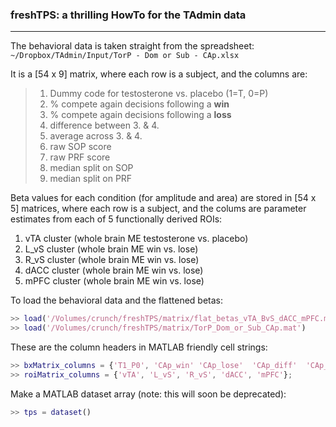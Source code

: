 ### freshTPS: a thrilling HowTo for the TAdmin data  
---  

The behavioral data is taken straight from the spreadsheet:  
`~/Dropbox/TAdmin/Input/TorP - Dom or Sub - CAp.xlsx`  

It is a [54 x 9] matrix, where each row is a subject, and the columns are:  
>1. Dummy code for testosterone vs. placebo (1=T, 0=P)  
>2. % compete again decisions following a **win**   
>3. % compete again decisions following a **loss**  
>4. difference between 3. & 4.  
>5. average across 3. & 4.  
>6. raw SOP score  
>7. raw PRF score  
>8. median split on SOP  
>9. median split on PRF  


Beta values for each condition (for amplitude and area) are stored in [54 x 5] matrices, where each row is a subject, and the colums are parameter estimates from each of 5 functionally derived ROIs:
1. vTA cluster (whole brain ME testosterone vs. placebo)
2. L_vS cluster (whole brain ME win vs. lose)
3. R_vS cluster (whole brain ME win vs. lose)
4. dACC cluster (whole brain ME win vs. lose)
5. mPFC cluster (whole brain ME win vs. lose)  

To load the behavioral data and the flattened betas:  

```matlab
>> load('/Volumes/crunch/freshTPS/matrix/flat_betas_vTA_BvS_dACC_mPFC.mat')
>> load('/Volumes/crunch/freshTPS/matrix/TorP_Dom_or_Sub_CAp.mat')
```

These are the column headers in MATLAB friendly cell strings:  

```matlab
>> bxMatrix_columns = {'T1_P0', 'CAp_win' 'CAp_lose'  'CAp_diff'  'CAp_ave' 'SOP' 'PRF' 'SOPm'  'PRFm'};
>> roiMatrix_columns = {'vTA', 'L_vS', 'R_vS', 'dACC', 'mPFC'};  
```  
Make a MATLAB dataset array (note: this will soon be deprecated):  
```matlab
>> tps = dataset()
